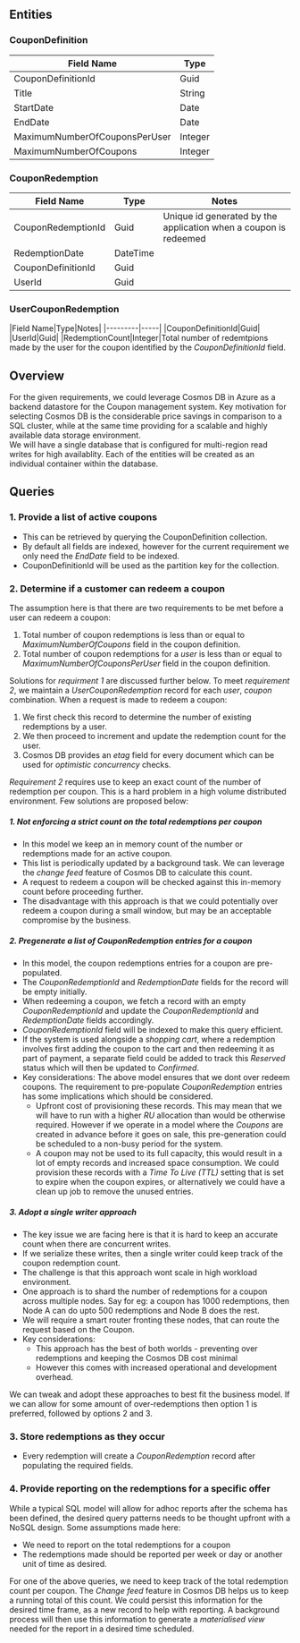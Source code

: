 ## Entities

### CouponDefinition

|Field Name|Type|
|---------|-----|
|CouponDefinitionId|Guid|
|Title|String|
|StartDate|Date|
|EndDate|Date|
|MaximumNumberOfCouponsPerUser|Integer|
|MaximumNumberOfCoupons|Integer|

### CouponRedemption

|Field Name|Type|Notes|
|---------|-----|-----|
|CouponRedemptionId|Guid|Unique id generated by the application when a coupon is redeemed|
|RedemptionDate|DateTime|
|CouponDefinitionId|Guid|
|UserId|Guid|


### UserCouponRedemption

|Field Name|Type|Notes|
|---------|-----|
|CouponDefinitionId|Guid|
|UserId|Guid|
|RedemptionCount|Integer|Total number of redemtpions made by the user for the coupon identified by the *CouponDefinitionId* field.


## Overview
For the given requirements, we could leverage Cosmos DB in Azure as a backend datastore for the Coupon management system. Key motivation for selecting Cosmos DB is the considerable price savings in comparison to a SQL cluster, while at the same time providing for a scalable and highly available data storage environment.<br>
We will have a single database that is configured for multi-region read writes for high availablity. Each of the entities will be created as an individual container within the database.

## Queries
### 1. Provide a list of active coupons
- This can be retrieved by querying the CouponDefinition collection.
- By default all fields are indexed, however for the current requirement we only need the *EndDate* field to be indexed.
- CouponDefinitionId will be used as the partition key for the collection.

### 2. Determine if a customer can redeem a coupon
The assumption here is that there are two requirements to be met before a user can redeem a coupon:
  1. Total number of coupon redemptions is less than or equal to *MaximumNumberOfCoupons* field in the coupon definition.
  2. Total number of coupon redemptions for a *user* is less than or equal to *MaximumNumberOfCouponsPerUser* field in the coupon definition.

Solutions for *requirment 1* are discussed further below. To meet *requirement 2*, we maintain a *UserCouponRedemption* record for each *user*, *coupon* combination.
When a request is made to redeem a coupon:
1. We first check this record to determine the number of existing redemptions by a user.
2. We then proceed to increment and update the redemption count for the user.
3. Cosmos DB provides an *etag* field for every document which can be used for *optimistic concurrency* checks.

*Requirement 2* requires use to keep an exact count of the number of redemption per coupon. This is a hard problem in a high volume distributed environment. Few solutions are proposed below:
##### 1. Not enforcing a strict count on the total redemptions per coupon
- In this model we keep an in memory count of the number or redemptions made for an active coupon.
- This list is periodically updated by a background task. We can leverage the *change feed* feature of Cosmos DB to calculate this count.
- A request to redeem a coupon will be checked against this in-memory count before proceeding further.
- The disadvantage with this approach is that we could potentially over redeem a coupon during a small window, but may be an acceptable compromise by the business.

##### 2. Pregenerate a list of *CouponRedemption* entries for a coupon
- In this model, the coupon redemptions entries for a coupon are pre-populated.
- The *CouponRedemptionId* and *RedemptionDate* fields for the record will be empty initially.
- When redeeming a coupon, we fetch a record with an empty *CouponRedemptionId* and update the *CouponRedemptionId* and *RedemptionDate* fields accordingly.
- *CouponRedemptionId* field will be indexed to make this query efficient.
- If the system is used alongside a *shopping cart*, where a redemption involves first adding the coupon to the cart and then redeeming it as part of payment, a separate field could be added to track this *Reserved* status which will then be updated to *Confirmed*.
- Key considerations: The above model ensures that we dont over redeem coupons. The requirement to pre-populate *CouponRedemption* entries has some implications which should be considered.
    - Upfront cost of provisioning these records. This may mean that we will have to run with a higher *RU* allocation than would be otherwise required. However if we operate in a model where the *Coupons* are created in advance before it goes on sale, this pre-generation could be scheduled to a non-busy period for the system.
    - A coupon may not be used to its full capacity, this would result in a lot of empty records and increased space consumption. We could provision these records with a *Time To Live (TTL)* setting that is set to expire when the coupon expires, or alternatively we could have a clean up job to remove the unused entries.

##### 3. Adopt a single writer approach
- The key issue we are facing here is that it is hard to keep an accurate count when there are concurrent writes.
- If we serialize these writes, then a single writer could keep track of the coupon redemption count.
- The challenge is that this approach wont scale in high workload environment.
- One approach is to shard the number of redemptions for a coupon across multiple nodes. Say for eg: a coupon has 1000 redemptions, then Node A can do upto 500 redemptions and Node B does the rest.
- We will require a smart router fronting these nodes, that can route the request based on the Coupon.
- Key considerations:
    - This approach has the best of both worlds - preventing over redemptions and keeping the Cosmos DB cost minimal
    - However this comes with increased operational and development overhead.

We can tweak and adopt these approaches to best fit the business model. If we can allow for some amount of over-redemptions then option 1 is preferred, followed by options 2 and 3.

### 3. Store redemptions as they occur
- Every redemption will create a *CouponRedemption* record after populating the required fields.

### 4. Provide reporting on the redemptions for a specific offer
While a typical SQL model will allow for adhoc reports after the schema has been defined, the desired query patterns needs to be thought upfront with a NoSQL design.
Some assumptions made here:
- We need to report on the total redemptions for a coupon
- The redemptions made should be reported per week or day or another unit of time as desired.

For one of the above queries, we need to keep track of the total redemption count per coupon. The *Change feed* feature in Cosmos DB helps us to keep a running total of this count. We could persist this information for the desired time frame, as a new record to help with reporting. A background process will then use this information to generate a *materialised view* needed for the report in a desired time scheduled.


